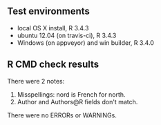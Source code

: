 ## Test environments
* local OS X install, R 3.4.3
* ubuntu 12.04 (on travis-ci), R 3.4.3
* Windows (on appveyor) and win builder, R 3.4.0

## R CMD check results
There were 2 notes:

1. Misspellings:  nord is French for north.
2. Author and Authors@R fields don't match.  

There were no ERRORs or WARNINGs. 

